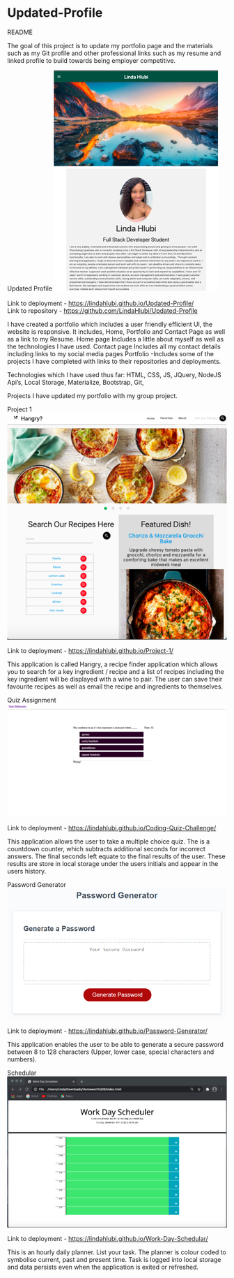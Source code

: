 # Updated-Profile
README

The goal of this project is to update my portfolio page and the materials such as my Git profile and other professional links such as my resume and linked profile to build towards being employer competitive.

Updated Profile 
<img src="./My Pics/Screen Shot 2021-01-18 at 9.32.04 pm.png">
<br><br>
Link to deployment - https://lindahlubi.github.io/Updated-Profile/
<br> 
Link to repository - https://github.com/LindaHlubi/Updated-Profile

I have created a portfolio which includes a user friendly efficient UI, the website is responsive.
It includes, Home, Portfolio and Contact Page as well as a link to my Resume.
Home page
Includes a little about myself as well as the technologies I have used.
Contact page
Includes all my contact details including links to my social media pages
Portfolio
-Includes some of the projects I have completed with links to their repositories and deployments.

Technologies which I have used thus far:
HTML, CSS, JS, JQuery, NodeJS
Api’s, Local Storage, Materialize, Bootstrap, Git,

Projects
I have updated my portfolio with my group project.

Project 1
 <img src="./My Pics/Screen Shot 2021-01-11 at 11.38.16 am.png">

Link to deployment - https://lindahlubi.github.io/Project-1/

This application is called Hangry, a recipe finder application which allows you to search for a key ingredient / recipe and a list of recipes including the key ingredient will be displayed with a wine to pair. The user can save their favourite recipes as well as email the recipe and ingredients to themselves.

Quiz Assignment
<img src="./My Pics/quiz.png">

Link to deployment - https://lindahlubi.github.io/Coding-Quiz-Challenge/

This application allows the user to take a multiple choice quiz. The is a countdown counter, which subtracts additional seconds for incorrect answers. The final seconds left equate to the final results of the user. These results are store in local storage under the users initials and appear in the users history.

Password Generator
<img src="./My Pics/demo pw.png">

Link to deployment - https://lindahlubi.github.io/Password-Generator/

This application enables the user to be able to generate a secure password between 8 to 128 characters (Upper, lower case, special characters and numbers). 

Schedular
<img src="./My Pics/Schedular.png">

Link to deployment - https://lindahlubi.github.io/Work-Day-Schedular/

This is an hourly daily planner. List your task. The planner is colour coded to symbolise current, past and present time. Task is logged into local storage and data persists even when the application is exited or refreshed.
